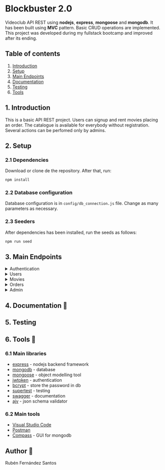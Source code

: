 # Blockbuster 2.0

Videoclub API REST using **nodejs**, **express**, **mongoose** and **mongodb**. It has been built using **MVC** pattern. Basic CRUD operations are implemented. This project was developed during my fullstack bootcamp and improved after its ending.

## Table of contents

1. [Introduction](#1-introduction)
2. [Setup](#2-setup)
3. [Main Endpoints](#3-main-endpoints)
4. [Documentation](#4-documentation)
5. [Testing](#5-testing)
6. [Tools](#6-tools)

## 1. Introduction

This is a basic API REST project. Users can signup and rent movies placing an order. The catalogue is available for everybody without registration.
Several actions can be perfomed only by admins.

## 2. Setup

### 2.1 Dependencies

Download or clone de the repository. After that, run:

```bash
npm install
```

### 2.2 Database configuration

Database configuration is in `config/db_connection.js` file. Change as many parameters as necessary.

### 2.3 Seeders

After dependencies has been installed, run the seeds as follows:

```bash
npm run seed
```

## 3. Main Endpoints

<details>
    <summary>Authentication</summary>

### Authentication :key:

Some blockbuster endpoints can be used without registration or token.

#### How to register? POST /signup

`/signup` endpoint allows users to signup in tha pp. After this process, users will be able to get a token through signin endpoints (see below). To register, user should include in body request an `email`, an `username` and a `password`. Password will be stored hashed.

```json
{
  "username": "documentation",
  "email": "documentation@blockbuster.com",
  "password": "1234"
}
```

#### Getting a token. POST /signin

After registration, user will be able to login and obtain a token. This token is valid to make orders and update user profile.

```json
{
  "email": "documentation@blockbuster.com",
  "password": "1234"
}
```

This endpoints returns a token:

```json
{
  "token": "eyJhbGciOiJIUzI1NiIsInR5cCI6IkpXVCJ9.eyJpZCI6IjYxMDZhYjY2NTQ4OWFkMWMxM2NmMzAyNCIsImVtYWlsIjoiZG9jdW1lbnRhdGlvbkBibG9ja2J1c3Rlci5jb20iLCJyb2xlIjoiVVNFUiIsImlhdCI6MTYyNzgyOTkwNn0.YaKnKIm6Ux76CjXIY1JjyaCs_Doa2MEQeTxmZ0u600Y"
}
```

</details>

<details>
    <summary>Users</summary>

### Users

#### GET /users/me

It returns a JSON object with user details available in database. Token is mandatory. In Postman select Auth > Bearer Token and add the token you obtained in your login.

```json
{
  "role": "USER",
  "_id": "6106ab665489ad1c13cf3024",
  "username": "documentation",
  "email": "documentation@blockbuster.com"
}
```

#### DELETE /users/me

Users can delete their account. Only the token is necessary for this purpose.

#### PUT /users/me

Users can update their account details, including their profile picture. To do that in Postman, select form-data type in body. Users can update their profile picture, their username and password.

| key               | type | value       |
| ----------------- | ---- | ----------- |
| `profile_picture` | file | image.jpg   |
| `username`        | text | newUsername |
| `password`        | text | newPassowrd |

This endpoint returns something like this:

```json
{
  "role": "USER",
  "_id": "6106ab665489ad1c13cf3024",
  "username": "new username",
  "email": "documentation@blockbuster.com",
  "password": "$2b$10$UXbEvFkghb44mlinYSyoDe0EbROsezUnGpxR2QoyvX2dYJlDuhUF2",
  "profile_picture": "assets/profile_pictures/1627831302408image.jpeg"
}
```

and stores the profile picture in `./assets/profile_pictures`.

</details>

<details>
    <summary>Movies</summary>

### Movies

All these endpoints can be used without token.

#### GET /movies

It returns the complete list of movies available in database.

```json
[
    {
        "cast": [
            "Tim Robbins",
            "Morgan Freeman",
            "Bob Gunton",
            "William Sadler",
            "Clancy Brown",
            "Gil Bellows",
            "Mark Rolston",
            "James Whitmore",
            "Jeffrey DeMunn",
            "Larry Brandenburg"
        ],
        "genres_ids": [
            18,
            80
        ],
        "_id": "6105cb21ead58228b7e30a87",
        "title": "Cadena perpetua",
        "year": "1994",
        "poster_path": "https://image.tmdb.org/t/p/w500/dc1fX265fZIIY5Hab8I7CdETyJy.jpg",
        "overview": "Acusado del asesinato de su mujer, Andrew Dufresne, tras ser condenado a cadena perpetua, es enviado a la prisión de Shawshank. Con el paso de los años conseguirá ganarse la confianza del director del centro y el respeto de sus compañeros presidiarios, especialmente de Red, el jefe de la mafia de los sobornos."
    },
    {},
```

#### GET /movies/[id]

It returns details about a specific movie:

For example: `/movies/6105cb22ead58228b7e30a90`

```json
{
  "cast": [
    "Marlon Brando",
    "Al Pacino",
    "James Caan",
    "Robert Duvall",
    "Richard S. Castellano",
    "Diane Keaton",
    "Talia Shire",
    "Gianni Russo",
    "Sterling Hayden",
    "Al Lettieri"
  ],
  "genres_ids": [18, 80],
  "_id": "6105cb22ead58228b7e30a90",
  "title": "El padrino",
  "year": "1972",
  "poster_path": "https://image.tmdb.org/t/p/w500/wLXd1Cd0XW7DhXayfC0Ok5ago9r.jpg",
  "overview": "Don Vito Corleone, conocido dentro de los círculos del hampa como 'El Padrino', es el patriarca de una de las cinco familias que ejercen el mando de la Cosa Nostra en Nueva York en los años ccuarenta. Don Corleone tiene cuatro hijos: una chica, Connie, y tres varones; Sonny, Michael y Fredo. Cuando el Padrino reclina intervenir en el negocio de estupefacientes, empieza una cruenta lucha de violentos episodios entre las distintas familias del crimen organizado."
}
```

#### GET /movies/search/title

It allows the user to do a search by titles based on a query term.

For example: `/movies/search/title?title=padrino`

#### GET /movies/search/genre_id/[genreId]

It returns a list of a genre. Beware not to use the mongo objectId \_id. Instead of that use the `id`. This is because of movies and relative data were obtained from moviedb database. Check genre collection if you have doubts.

#### GET /movies/search/genre_name/[genreName]

Very similar to the previous one, but using the genre name instead of id.

</details>

<details>
    <summary>Orders</summary>

### Orders

#### POST /orders/

Users can do orders through this endpoints. Just a `movieId` is necessary.

```json
{
  "movieId": "60f85d56826def399ee61525"
}
```

It returns order information:

```json
{
  "status": "ACTIVE",
  "_id": "6106ca5a506e763441dc9ced",
  "movie_id": "60f85d56826def399ee61525",
  "user_id": "6106ab665489ad1c13cf3024",
  "start_date": "2021-08-01T16:22:50.029Z",
  "end_date": "2021-08-11T16:22:50.029Z"
}
```

#### GET /orders/

This endpoints returns all order from token user:

```json
[
  {
    "status": "ACTIVE",
    "user_id": "6105cb21666f5a28a70c7ea4",
    "movie_id": {
      "_id": "6105cb21ead58228b7e30a87",
      "title": "Cadena perpetua"
    },
    "start_date": "2021-07-31T22:13:55.149Z",
    "end_date": "2021-07-31T22:13:55.149Z"
  },
  {
    "status": "ACTIVE",
    "user_id": "6105cb21666f5a28a70c7ea4",
    "movie_id": {
      "_id": "6105cb22ead58228b7e30a92",
      "title": "La lista de Schindler"
    },
    "start_date": "2021-07-31T22:13:55.152Z",
    "end_date": "2021-07-31T22:13:55.152Z"
  }
]
```

#### GET /orders/:id

#### PUT /orders/:id

</details>

<details>
    <summary>Admin</summary>

### Title

Explanation text

</details>

## 4. Documentation :notebook_with_decorative_cover:

## 5. Testing

## 6. Tools :nut_and_bolt:

### 6.1 Main libraries

- [express](http://expressjs.com/) - nodejs backend framework
- [mongodb](https://www.mongodb.com/) - database
- [mongoose](https://mongoosejs.com/) - object modelling tool
- [jwtoken](https://jwt.io/) - authentication
- [bcrypt](https://www.npmjs.com/package/bcrypt) - store the password in db
- [supertest](https://www.npmjs.com/package/supertest) - testing
- [swagger](https://swagger.io/) - documentation
- [ajv](https://www.npmjs.com/package/ajv) - json schema validator

### 6.2 Main tools

- [Visual Studio Code](https://code.visualstudio.com/)
- [Postman](https://www.postman.com/)
- [Compass](https://www.mongodb.com/products/compass) - GUI for mongodb

## Author :basketball:

Rubén Fernández Santos
